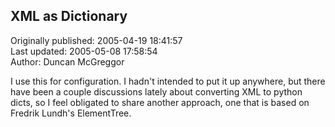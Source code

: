 ## XML as Dictionary  
Originally published: 2005-04-19 18:41:57  
Last updated: 2005-05-08 17:58:54  
Author: Duncan McGreggor  
  
I use this for configuration. I hadn't intended to put it up anywhere, but there have been a couple discussions lately about converting XML to python dicts, so I feel obligated to share another approach, one that is based on Fredrik Lundh's ElementTree.